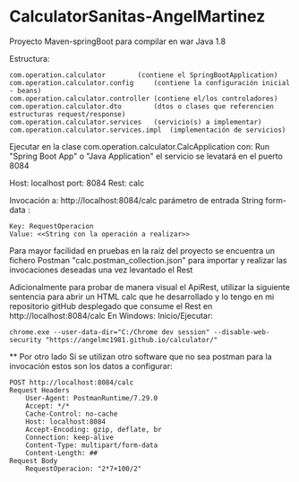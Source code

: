 # CalculatorSanitas-AngelMartinez

Proyecto Maven-springBoot para compilar en war
Java 1.8

Estructura:

	com.operation.calculator		(contiene el SpringBootApplication)
	com.operation.calculator.config		(contiene la configuración inicial - beans)	
	com.operation.calculator.controller	(contiene el/los controladores)
	com.operation.calculator.dto		(dtos o clases que referencien estructuras request/response)
	com.operation.calculator.services	(servicio(s) a implementar)
	com.operation.calculator.services.impl	(implementación de servicios)


Ejecutar en la clase com.operation.calculator.CalcApplication  con: Run "Spring Boot App" o "Java Application" 
el servicio se levatará en el puerto 8084

Host: localhost
port: 8084
Rest: calc

Invocación a: http://localhost:8084/calc
parámetro de entrada String form-data  : 


	Key: RequestOperacion
	Value: <<String con la operación a realizar>>


Para mayor facilidad en pruebas en la raíz del proyecto se encuentra un fichero Postman "calc.postman_collection.json" para importar y realizar las invocaciones deseadas una vez levantado el Rest

Adicionalmente para probar de manera visual el ApiRest, utilizar la siguiente sentencia para abrir un HTML calc que he desarrollado y lo tengo en mi repositorio gitHub desplegado que consume el Rest en http://localhost:8084/calc
En Windows: Inicio/Ejecutar:

	chrome.exe --user-data-dir="C:/Chrome dev session" --disable-web-security "https://angelmc1981.github.io/calculator/"



** Por otro lado Si se utilizan otro software que no sea postman para la invocación estos son los datos a configurar:

	POST http://localhost:8084/calc
	Request Headers
		User-Agent: PostmanRuntime/7.29.0
		Accept: */*
		Cache-Control: no-cache
		Host: localhost:8084
		Accept-Encoding: gzip, deflate, br
		Connection: keep-alive
		Content-Type: multipart/form-data
		Content-Length: ##
	Request Body
		RequestOperacion: "2*7+100/2"




